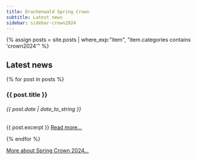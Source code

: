 ```yaml
---
title: Drachenwald Spring Crown
subtitle: Latest news
sidebar: sidebar-crown2024
---
```


{% assign posts = site.posts | where_exp:"item", "item.categories contains 'crown2024'" %}

<h2 class="mt-4">Latest news</h2>

 {% for post in posts %}

  <div class="mt-3">
    <h3>{{ post.title }}</h3>
    <h6 class="text-muted">{{ post.date | date_to_string }}</h6>
    <p>
      {{ post.excerpt }}
      <a href="{{ post.url }}" class="btn btn-outline-primary shadow">Read more...</a>
    </p>
  </div>

  {% endfor %}


  <div class="row text-center">
    <div class="col">
      <a role="button" class="btn btn-primary shadow" href="/events/2024/crown/">More about Spring Crown 2024...</a>
    </div>
  </div>



